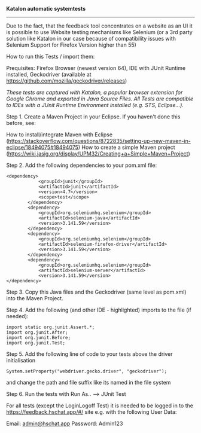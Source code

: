 **Katalon automatic systemtests**
_____________________________

Due to the fact, that the feedback tool concentrates on a website as an UI it is possible to use Website testing mechanisms like Selenium (or a 3rd party solution like Katalon in our case because of compatibility issues with Selenium Support for Firefox Version higher than 55)

How to run this Tests / import them:

Prequisites: Firefox Browser (newest version 64), IDE with JUnit Runtime installed, Geckodriver (available at https://github.com/mozilla/geckodriver/releases)

*These tests are captured with Katalon, a popular browser extension for Google Chrome and exported in Java Source Files.
All Tests are compatible to IDEs with a JUnit Runtime Environment installed (e.g. STS, Eclipse...).*

Step 1. Create a Maven Project in your Eclipse.
If you haven't done this before, see:

How to install/integrate Maven with Eclipse (https://stackoverflow.com/questions/8722835/setting-up-new-maven-in-eclipse/18494075#18494075)
How to create a simple Maven project (https://wiki.jasig.org/display/UPM32/Creating+a+Simple+Maven+Project)

Step 2. Add the following dependencies to your pom.xml file:

```
<dependency>
			<groupId>junit</groupId>
			<artifactId>junit</artifactId>
			<version>4.7</version>
			<scope>test</scope>
		</dependency>
		<dependency>
			<groupId>org.seleniumhq.selenium</groupId>
			<artifactId>selenium-java</artifactId>
			<version>3.141.59</version>
		</dependency>
		<dependency>
			<groupId>org.seleniumhq.selenium</groupId>
			<artifactId>selenium-firefox-driver</artifactId>
			<version>3.141.59</version>
		</dependency>
		<dependency>
			<groupId>org.seleniumhq.selenium</groupId>
			<artifactId>selenium-server</artifactId>
			<version>3.141.59</version>
</dependency>
```

Step 3. Copy this Java files and the Geckodriver (same level as pom.xml) into the Maven Project.

Step 4. Add the following (and other IDE - highlighted) imports to the file (if needed):
```
import static org.junit.Assert.*;
import org.junit.After;
import org.junit.Before;
import org.junit.Test;
```

Step 5. Add the following line of code to your tests above the driver initialisation
```
System.setProperty("webdriver.gecko.driver", "geckodriver");
```

and change the path and file suffix like its named in the file system

Step 6. Run the tests with Run As.. --> JUnit Test

For all tests (except the LoginLogoff Test) it is needed to be logged in to the https://feedback.hschat.app/#/ site e.g. with the following User Data:

Email: admin@hschat.app
Password: Admin123
